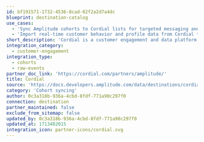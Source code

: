 ```yaml
---
id: bf191571-1732-4536-8cad-02f2a2d7a4dc
blueprint: destination-catalog
use_cases:
  - 'Sync Amplitude cohorts to Cordial lists for targeted messaging and analytics.'
  - 'Import real-time customer behavior and profile data from Cordial to Amplitude for enhanced analysis and decision-making.'
short_description: 'Cordial is a customer engagement and data platform that unifies real-time data from anywhere in your technology stack, so you can engage with your customers in more personalized ways across email, SMS, mobile app, and more.'
integration_category:
  - customer-engagement
integration_type:
  - cohorts
  - raw-events
partner_doc_link: 'https://cordial.com/partners/amplitude/'
title: Cordial
source: 'https://docs.developers.amplitude.com/data/destinations/cordial'
category: 'Cohort syncing'
author: 0c3a318b-936a-4cbd-8fdf-771a90c297f0
connection: destination
partner_maintained: false
exclude_from_sitemap: false
updated_by: 0c3a318b-936a-4cbd-8fdf-771a90c297f0
updated_at: 1713482015
integration_icon: partner-icons/cordial.svg
---
```

